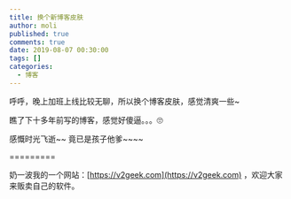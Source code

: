 ```yaml
---
title: 换个新博客皮肤
author: moli
published: true
comments: true
date: 2019-08-07 00:30:00
tags: []
categories:
  - 博客
---
```


呼呼，晚上加班上线比较无聊，所以换个博客皮肤，感觉清爽一些~

瞧了下十多年前写的博客，感觉好傻逼。。。🙄

感慨时光飞逝~~ 竟已是孩子他爹~~~~

=========

奶一波我的一个网站：[https://v2geek.com](https://v2geek.com) ，欢迎大家来贩卖自己的软件。

